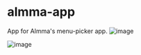 # almma-app
App for Almma's menu-picker app.
![image](https://github.com/user-attachments/assets/c32b74b8-2990-43e4-b85d-4db9b2b00f6c)

![image](https://github.com/user-attachments/assets/a3cfe74c-c21f-4995-bbaa-dcb55227c997)

